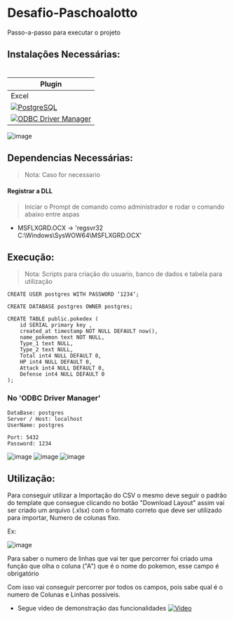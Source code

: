 # Desafio-Paschoalotto

Passo-a-passo para executar o projeto

## Instalações Necessárias:
#
| Plugin | 
| ------ | 
| Excel | 
| [![PostgreSQL]()](https://www.postgresql.org/download/) |
| [![ODBC Driver Manager]()](https://www.postgresql.org/ftp/odbc/versions/msi/) | 

![image](https://user-images.githubusercontent.com/20867353/212007080-f1f4cdcb-28a5-4de3-9ab0-18565c68e4b4.png)

## Dependencias Necessárias:
> Nota: Caso for necessario 

#### Registrar a DLL 

>Iniciar o Prompt de comando como administrador e rodar o comando abaixo entre aspas
  
- MSFLXGRD.OCX -> 'regsvr32 C:\Windows\SysWOW64\MSFLXGRD.OCX'

## Execução:
> Nota: Scripts para criação do usuario, banco de dados e tabela para utilização


```
CREATE USER postgres WITH PASSWORD ‘1234‘;

CREATE DATABASE postgres OWNER postgres;

CREATE TABLE public.pokedex (
	id SERIAL primary key ,
	created_at timestamp NOT NULL DEFAULT now(),
	name_pokemon text NOT NULL,	
	Type_1 text NULL,
	Type_2 text NULL,	
	Total int4 NULL DEFAULT 0,
	HP int4 NULL DEFAULT 0,
	Attack int4 NULL DEFAULT 0,
	Defense int4 NULL DEFAULT 0
);
```

### No 'ODBC Driver Manager'

```
DataBase: postgres
Server / Host: localhost
UserName: postgres

Port: 5432
Password: 1234
```

![image](https://user-images.githubusercontent.com/20867353/212017563-ddf3ea7b-7cf2-42ff-9770-c1613606f6e7.png)
![image](https://user-images.githubusercontent.com/20867353/212017856-51e391e8-db74-41d0-9f0c-092124102309.png)
![image](https://user-images.githubusercontent.com/20867353/212018109-cb21e78c-891e-4811-857a-664662be1814.png)

## Utilização:

Para conseguir utilizar a Importação do CSV o mesmo deve seguir o padrão do template que consegue clicando no botão "Download Layout" assim vai ser criado um arquivo (.xlsx) com o formato correto que deve ser utilizado para importar, Numero de colunas fixo.

Ex: 

![image](https://user-images.githubusercontent.com/20867353/212032622-a54a9a00-7623-453f-9516-1b63c3504495.png)

Para saber o numero de linhas que vai ter que percorrer foi criado uma função que olha o coluna ("A") que é o nome do pokemon, esse campo é obrigatório

Com isso vai conseguir percorrer por todos os campos, pois sabe qual é o numero de Colunas e Linhas possiveis.

- Segue video de demonstração das funcionalidades
[![Video]()]([https://www.youtube.com/watch?v=qFWZmtWds_A)
